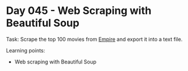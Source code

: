 # Day 045 - Web Scraping with Beautiful Soup

Task: Scrape the top 100 movies from [Empire](https://web.archive.org/web/20200518073855/https://www.empireonline.com/movies/features/best-movies-2/) and export it into a text file.

Learning points:
- Web scraping with Beautiful Soup